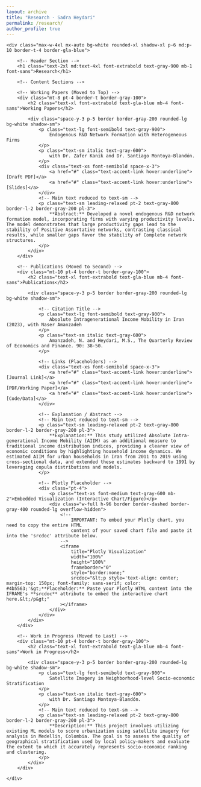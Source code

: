 ```yaml
---
layout: archive
title: "Research - Sadra Heydari"
permalink: /research/
author_profile: true
---
```


<html lang="en">
<head>
    <meta charset="UTF-8">
    <meta name="viewport" content="width=device-width, initial-scale=1.0">
    <title>Research - Sadra Heydari</title>
    <!-- Load Tailwind CSS (Using configuration from About Me page) -->
    <script src="https://cdn.tailwindcss.com"></script>
    <script>
        tailwind.config = {
            theme: {
                extend: {
                    fontFamily: {
                        sans: ['Inter', 'sans-serif'],
                        serif: ['Georgia', 'Times New Roman', 'serif'],
                    },
                    colors: {
                        'gla-blue': '#1e3a8a', /* University of Glasgow Primary Blue */
                        'primary-text': '#1f2937', /* Dark Gray for main text */
                        'accent-link': '#3b82f6', /* Blue for links */
                    }
                }
            }
        }
    </script>
</head>
<body class="bg-gray-50 min-h-screen p-4 sm:p-8 pb-16 font-serif text-primary-text">

    <div class="max-w-4xl mx-auto bg-white rounded-xl shadow-xl p-6 md:p-10 border-t-4 border-gla-blue">
        
        <!-- Header Section -->
        <h1 class="text-2xl md:text-4xl font-extrabold text-gray-900 mb-1 font-sans">Research</h1>
        
        <!-- Content Sections -->

        <!-- Working Papers (Moved to Top) -->
        <div class="mt-8 pt-4 border-t border-gray-100">
            <h2 class="text-xl font-extrabold text-gla-blue mb-4 font-sans">Working Papers</h2>
            
            <div class="space-y-3 p-5 border border-gray-200 rounded-lg bg-white shadow-sm">
                <p class="text-lg font-semibold text-gray-900">
                    Endogenous R&D Network Formation with Heterogeneous Firms
                </p>
                <p class="text-sm italic text-gray-600">
                    with Dr. Zafer Kanik and Dr. Santiago Montoya-Blandón.
                </p>
                <div class="text-xs font-semibold space-x-3">
                    <a href="#" class="text-accent-link hover:underline">[Draft PDF]</a>
                    <a href="#" class="text-accent-link hover:underline">[Slides]</a>
                </div>
                <!-- Main text reduced to text-sm -->
                <p class="text-sm leading-relaxed pt-2 text-gray-800 border-l-2 border-gray-200 pl-3">
                    **Abstract:** Developed a novel endogenous R&D network formation model, incorporating firms with varying productivity levels. The model demonstrates that large productivity gaps lead to the stability of Positive Assortative networks, contrasting classical results, while smaller gaps favor the stability of Complete network structures.
                </p>
            </div>
        </div>
        
        <!-- Publications (Moved to Second) -->
        <div class="mt-10 pt-4 border-t border-gray-100">
            <h2 class="text-xl font-extrabold text-gla-blue mb-4 font-sans">Publications</h2>
            
            <div class="space-y-3 p-5 border border-gray-200 rounded-lg bg-white shadow-sm">
                
                <!-- Citation Title -->
                <p class="text-lg font-semibold text-gray-900">
                    Absolute Intragenerational Income Mobility in Iran (2023), with Naser Amanzadeh
                </p>
                <p class="text-sm italic text-gray-600">
                    Amanzadeh, N. and Heydari, M.S., The Quarterly Review of Economics and Finance. 90: 38-50.
                </p>
                
                <!-- Links (Placeholders) -->
                <div class="text-xs font-semibold space-x-3">
                    <a href="#" class="text-accent-link hover:underline">[Journal Link]</a>
                    <a href="#" class="text-accent-link hover:underline">[PDF/Working Paper]</a>
                    <a href="#" class="text-accent-link hover:underline">[Code/Data]</a>
                </div>
                
                <!-- Explanation / Abstract -->
                <!-- Main text reduced to text-sm -->
                <p class="text-sm leading-relaxed pt-2 text-gray-800 border-l-2 border-gray-200 pl-3">
                    **Explanation:** This study utilized Absolute Intra-generational Income Mobility (AIIM) as an additional measure to traditional income distribution indices, providing a clearer view of economic conditions by highlighting household income dynamics. We estimated AIIM for urban households in Iran from 2011 to 2019 using cross-sectional data, and extended these estimates backward to 1991 by leveraging copula distributions and models.
                </p>
                
                <!-- Plotly Placeholder -->
                <div class="pt-4">
                    <p class="text-xs font-medium text-gray-600 mb-2">Embedded Visualization (Interactive Chart/Figure)</p>
                    <div class="w-full h-96 border border-dashed border-gray-400 rounded-lg overflow-hidden">
                        <!-- 
                            IMPORTANT: To embed your Plotly chart, you need to copy the entire HTML 
                            content of your saved chart file and paste it into the 'srcdoc' attribute below.
                        -->
                        <iframe 
                            title="Plotly Visualization" 
                            width="100%" 
                            height="100%" 
                            frameborder="0" 
                            style="border:none;"
                            srcdoc="&lt;p style='text-align: center; margin-top: 150px; font-family: sans-serif; color: #4b5563;'&gt;**Placeholder:** Paste your Plotly HTML content into the IFRAME's **srcdoc** attribute to embed the interactive chart here.&lt;/p&gt;"
                        ></iframe>
                    </div>
                </div>
            </div>
        </div>

        <!-- Work in Progress (Moved to Last) -->
        <div class="mt-10 pt-4 border-t border-gray-100">
            <h2 class="text-xl font-extrabold text-gla-blue mb-4 font-sans">Work in Progress</h2>
            
            <div class="space-y-3 p-5 border border-gray-200 rounded-lg bg-white shadow-sm">
                <p class="text-lg font-semibold text-gray-900">
                    Satellite Imagery in Neighborhood-level Socio-economic Stratification
                </p>
                <p class="text-sm italic text-gray-600">
                    with Dr. Santiago Montoya-Blandón.
                </p>
                <!-- Main text reduced to text-sm -->
                <p class="text-sm leading-relaxed pt-2 text-gray-800 border-l-2 border-gray-200 pl-3">
                    **Description:** This project involves utilizing existing ML models to score urbanization using satellite imagery for analysis in Medellin, Colombia. The goal is to assess the quality of geographical stratification used by local policy-makers and evaluate the extent to which it accurately represents socio-economic ranking and clustering.
                </p>
            </div>
        </div>
        
    </div>

</body>
</html>
